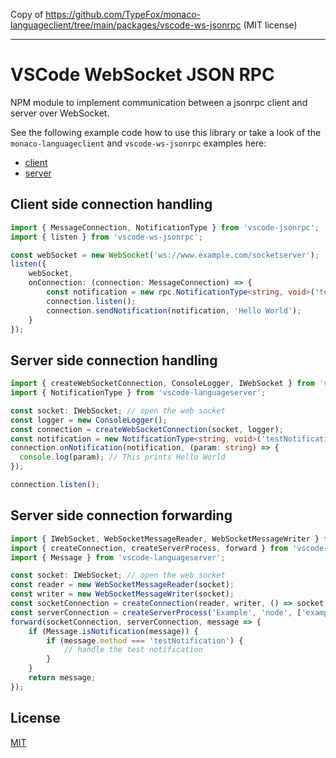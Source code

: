 Copy of https://github.com/TypeFox/monaco-languageclient/tree/main/packages/vscode-ws-jsonrpc (MIT license)

____________

# VSCode WebSocket JSON RPC

NPM module to implement communication between a jsonrpc client and server over WebSocket.

See the following example code how to use this library or take a look of the `monaco-languageclient` and `vscode-ws-jsonrpc` examples here:

- [client](/packages/examples/main/src/client)
- [server](/packages/examples/main/src/server)

## Client side connection handling

```ts
import { MessageConnection, NotificationType } from 'vscode-jsonrpc';
import { listen } from 'vscode-ws-jsonrpc';

const webSocket = new WebSocket('ws://www.example.com/socketserver');
listen({
    webSocket,
    onConnection: (connection: MessageConnection) => {
        const notification = new rpc.NotificationType<string, void>('testNotification');
        connection.listen();
        connection.sendNotification(notification, 'Hello World');
    }
});
```

## Server side connection handling

```ts
import { createWebSocketConnection, ConsoleLogger, IWebSocket } from 'vscode-ws-jsonrpc';
import { NotificationType } from 'vscode-languageserver';

const socket: IWebSocket; // open the web socket
const logger = new ConsoleLogger();
const connection = createWebSocketConnection(socket, logger);
const notification = new NotificationType<string, void>('testNotification');
connection.onNotification(notification, (param: string) => {
  console.log(param); // This prints Hello World
});

connection.listen();
```

## Server side connection forwarding

```ts
import { IWebSocket, WebSocketMessageReader, WebSocketMessageWriter } from 'vscode-ws-jsonrpc';
import { createConnection, createServerProcess, forward } from 'vscode-ws-jsonrpc/server';
import { Message } from 'vscode-languageserver';

const socket: IWebSocket; // open the web socket
const reader = new WebSocketMessageReader(socket);
const writer = new WebSocketMessageWriter(socket);
const socketConnection = createConnection(reader, writer, () => socket.dispose())
const serverConnection = createServerProcess('Example', 'node', ['example.js']);
forward(socketConnection, serverConnection, message => {
    if (Message.isNotification(message)) {
        if (message.method === 'testNotification') {
            // handle the test notification
        }
    }
    return message;
});
```

## License

[MIT](https://github.com/TypeFox/monaco-languageclient/blob/main/packages/vscode-ws-jsonrpc/License.txt)

